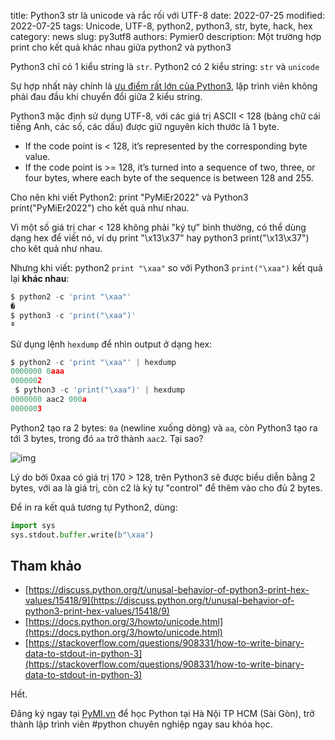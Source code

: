 title: Python3 str là unicode và rắc rối với UTF-8
date: 2022-07-25
modified: 2022-07-25
tags: Unicode, UTF-8, python2, python3, str, byte, hack, hex
category: news
slug: py3utf8
authors: Pymier0
description: Một trường hợp print cho kết quả khác nhau giữa python2 và python3

Python3 chỉ có 1 kiểu string là `str`.
Python2 có 2 kiểu string: `str` và `unicode`

Sự hợp nhất này chính là [ưu điểm rất lớn của Python3](https://docs.python.org/3/howto/unicode.html), lập trình viên không phải đau đầu khi chuyển đổi giữa 2 kiểu string.

Python3 mặc định sử dụng UTF-8, với các giá trị ASCII < 128 (bảng chữ cái tiếng Anh, các số, các dấu) được giữ nguyên kích thước là 1 byte.

- If the code point is < 128, it’s represented by the corresponding byte value.
- If the code point is >= 128, it’s turned into a sequence of two, three, or four bytes, where each byte of the sequence is between 128 and 255.

Cho nên khi viết Python2: print "PyMiEr2022" và Python3 print("PyMiEr2022") cho kết quả như nhau.

Vì một số giá trị char < 128 không phải "ký tự" bình thường, có thể dùng dạng hex để viết nó, ví dụ print "\x13\x37" hay python3 print("\x13\x37") cho kêt quả như nhau.

Nhưng khi viết: python2 `print "\xaa"` so với Python3 `print("\xaa")` kết quả lại **khác nhau**:

```py
$ python2 -c 'print "\xaa"'
�
$ python3 -c 'print("\xaa")'
ª
```

Sử dụng lệnh `hexdump` để nhìn output ở dạng hex:

```py
$ python2 -c 'print "\xaa"' | hexdump
0000000 0aaa
0000002
 $ python3 -c 'print("\xaa")' | hexdump
0000000 aac2 000a
0000003
```
Python2 tạo ra 2 bytes: `0a` (newline xuống dòng) và `aa`,
còn Python3 tạo ra tới 3 bytes, trong đó `aa` trở thành `aac2`. Tại sao?

![img](https://images.unsplash.com/photo-1568884149074-a93f17583719?crop=entropy&cs=tinysrgb&fit=max&fm=jpg&ixid=MnwyMzI1MzN8MHwxfHJhbmRvbXx8fHx8fHx8fDE2NTg3NTQxNzY&ixlib=rb-1.2.1&q=80&w=600)


Lý do bởi 0xaa có giá trị 170 > 128, trên Python3 sẽ được biểu diễn bằng 2 bytes, với aa là giá trị, còn c2 là ký tự "control" để thêm vào cho đủ 2 bytes.

Để in ra kết quả tương tự Python2, dùng:

```py
import sys
sys.stdout.buffer.write(b"\xaa")
```

## Tham khảo
- [https://discuss.python.org/t/unusal-behavior-of-python3-print-hex-values/15418/9](https://discuss.python.org/t/unusal-behavior-of-python3-print-hex-values/15418/9)
- [https://docs.python.org/3/howto/unicode.html](https://docs.python.org/3/howto/unicode.html)
- [https://stackoverflow.com/questions/908331/how-to-write-binary-data-to-stdout-in-python-3](https://stackoverflow.com/questions/908331/how-to-write-binary-data-to-stdout-in-python-3)

Hết.

Đăng ký ngay tại [PyMI.vn](https://pymi.vn) để học Python tại Hà Nội TP HCM (Sài Gòn),
trở thành lập trình viên #python chuyên nghiệp ngay sau khóa học.
